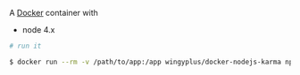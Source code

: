A [Docker](https://www.docker.com/) container with

- node 4.x


```bash
# run it

$ docker run --rm -v /path/to/app:/app wingyplus/docker-nodejs-karma npm run all
```

